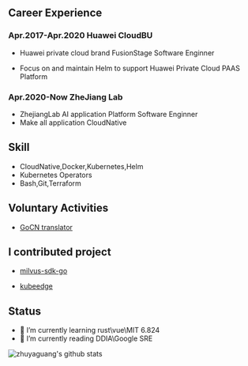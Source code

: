 ## Career Experience

### Apr.2017-Apr.2020 Huawei CloudBU 

- Huawei private cloud brand FusionStage Software Enginner

- Focus on and maintain Helm to support Huawei Private Cloud PAAS Platform 

### Apr.2020-Now ZheJiang Lab

- ZhejiangLab AI application Platform Software Enginner 
- Make all application CloudNative 

## Skill

- CloudNative,Docker,Kubernetes,Helm
- Kubernetes Operators
- Bash,Git,Terraform

## Voluntary Activities

- [GoCN  translator](https://github.com/gocn/translator)


## I contributed project 

- [milvus-sdk-go](https://github.com/milvus-io/milvus-sdk-go)

- [kubeedge](https://github.com/kubeedge/kubeedge)

## Status
- 🌱 I’m currently learning rust\vue\MIT 6.824
-  🌱 I’m currently reading DDIA\Google SRE

![zhuyaguang's github stats](https://github-readme-stats.vercel.app/api?username=zhuyaguang&show_icons=true)



